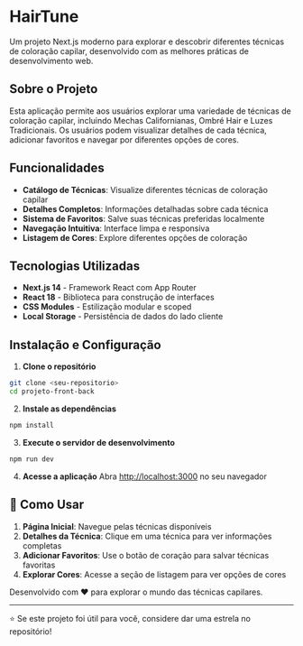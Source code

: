# HairTune 

Um projeto Next.js moderno para explorar e descobrir diferentes técnicas de coloração capilar, desenvolvido com as melhores práticas de desenvolvimento web.

## Sobre o Projeto

Esta aplicação permite aos usuários explorar uma variedade de técnicas de coloração capilar, incluindo Mechas Californianas, Ombré Hair e Luzes Tradicionais. Os usuários podem visualizar detalhes de cada técnica, adicionar favoritos e navegar por diferentes opções de cores.

## Funcionalidades

- **Catálogo de Técnicas**: Visualize diferentes técnicas de coloração capilar
- **Detalhes Completos**: Informações detalhadas sobre cada técnica
- **Sistema de Favoritos**: Salve suas técnicas preferidas localmente
- **Navegação Intuitiva**: Interface limpa e responsiva
- **Listagem de Cores**: Explore diferentes opções de coloração

## Tecnologias Utilizadas

- **Next.js 14** - Framework React com App Router
- **React 18** - Biblioteca para construção de interfaces
- **CSS Modules** - Estilização modular e scoped
- **Local Storage** - Persistência de dados do lado cliente


## Instalação e Configuração

1. **Clone o repositório**
```bash
git clone <seu-repositorio>
cd projeto-front-back
```

2. **Instale as dependências**
```bash
npm install
```

3. **Execute o servidor de desenvolvimento**
```bash
npm run dev
```

4. **Acesse a aplicação**
Abra [http://localhost:3000](http://localhost:3000) no seu navegador

## 🎯 Como Usar

1. **Página Inicial**: Navegue pelas técnicas disponíveis
2. **Detalhes da Técnica**: Clique em uma técnica para ver informações completas
3. **Adicionar Favoritos**: Use o botão de coração para salvar técnicas favoritas
4. **Explorar Cores**: Acesse a seção de listagem para ver opções de cores

Desenvolvido com ❤️ para explorar o mundo das técnicas capilares.

---

⭐ Se este projeto foi útil para você, considere dar uma estrela no repositório!

